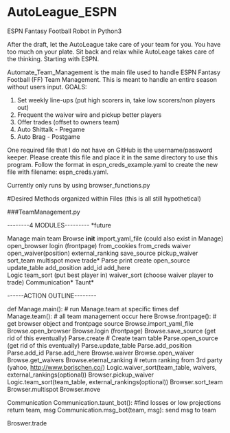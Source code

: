 # AutoLeague_ESPN
ESPN Fantasy Football Robot in Python3

After the draft, let the AutoLeague take care of your team for you. You have too much
on your plate. Sit back and relax while AutoLeage takes care of the thinking. Starting
with ESPN.


Automate_Team_Management is the main file used to handle ESPN Fantasy Football (FF)
Team Management. This is meant to handle an entire season without users input.
GOALS:
1) Set weekly line-ups (put high scorers in, take low scorers/non players out)
2) Frequent the waiver wire and pickup better players
3) Offer trades (offset to owners team)
4) Auto Shittalk - Pregame
4) Auto Brag - Postgame

One required file that I do not have on GitHub is the username/password keeper. Please create this file and place it in the same directory to use this program. Follow the format in espn_creds_example.yaml to create the new file with filename: espn_creds.yaml.

Currently only runs by using browser_functions.py

#Desired Methods organized within Files (this is all still hypothetical)

###TeamManagement.py

--------4 MODULES---------
*future

Manage
    main
        team
Browse
    __init__
        import_yaml_file (could also exist in Manage)
        open_browser
        login (frontpage)
            from_cookies
            from_creds
    waiver
        open_waiver(position)
    external_ranking
    save_source
    pickup_waiver
    sort_team
        multispot
        move
    trade*
Parse
    print
    create
        open_source
        update_table
            add_position
            add_id
            add_here        
Logic
    team_sort (put best player in)
    waiver_sort (choose waiver player to trade)
Communication*
    Taunt*
    

------ACTION OUTLINE--------

def Manage.main():  # run Manage.team at specific times
    def Manage.team():  # all team management occur here
        Browse.frontpage(): # get browser object and frontpage source
            Browse.import_yaml_file
            Browse.open_browser
            Browse.login (frontpage)
            Browse.save_source (get rid of this eventually)
        Parse.create  # Create team table
            Parse.open_source (get rid of this eventually)
            Parse.update_table
                Parse.add_position
                Parse.add_id
                Parse.add_here
        Browse.waiver
            Browse.open_waiver
            Browse.get_waivers
        Browse.eternal_ranking  # return ranking from 3rd party (yahoo, http://www.borischen.co/)
        Logic.waiver_sort(team_table, waivers, external_rankings(optional))
            Browser.pickup_waiver
        Logic.team_sort(team_table, external_rankings(optional))
            Browser.sort_team
                Browser.multispot
                Browser.move


Communication
    Communication.taunt_bot(): #find losses or low projections
        return team, msg
    Communication.msg_bot(team, msg):
    send msg to team
    
Broswer.trade